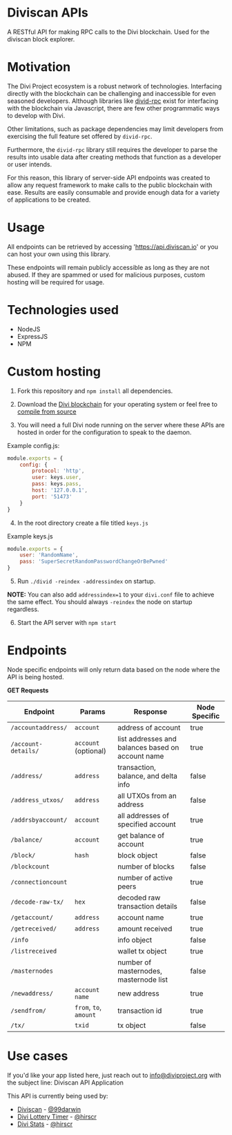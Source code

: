 # Diviscan APIs

A RESTful API for making RPC calls to the Divi blockchain. Used for the diviscan block explorer.

# Motivation

The Divi Project ecosystem is a robust network of technologies. Interfacing directly with the blockchain can be challenging and inaccessible for even seasoned developers. Although libraries like [divid-rpc](https://github.com/Divicoin/divid-rpc) exist for interfacing with the blockchain via Javascript, there are few other programmatic ways to develop with Divi.

Other limitations, such as package dependencies may limit developers from exercising the full feature set offered by `divid-rpc`. 

Furthermore, the `divid-rpc` library still requires the developer to parse the results into usable data after creating methods that function as a developer or user intends.

For this reason, this library of server-side API endpoints was created to allow any request framework to make calls to the public blockchain with ease. Results are easily consumable and provide enough data for a variety of applications to be created. 

# Usage

All endpoints can be retrieved by accessing 'https://api.diviscan.io' or you can host your own using this library.

These endpoints will remain publicly accessible as long as they are not abused. If they are spammed or used for malicious purposes, custom hosting will be required for usage.

# Technologies used

* NodeJS
* ExpressJS
* NPM

# Custom hosting

1. Fork this repository and `npm install` all dependencies.

2. Download the [Divi blockchain](https://github.com/Divicoin/Divi/releases/tag/1.0.3-CLI) for your operating system or feel free to [compile from source](https://github.com/divicoin/divi)

3. You will need a full Divi node running on the server where these APIs are hosted in order for the configuration to speak to the daemon.

Example config.js:
```javascript
module.exports = {
    config: {
        protocol: 'http',
        user: keys.user, 
        pass: keys.pass,
        host: '127.0.0.1',
        port: '51473'
    }
}
```
4. In the root directory create a file titled `keys.js`

Example keys.js
```javascript
module.exports = {
    user: 'RandomName',
    pass: 'SuperSecretRandomPasswordChangeOrBePwned'
}
```

5. Run `./divid -reindex -addressindex` on startup. 

**NOTE:** You can also add `addressindex=1` to your `divi.conf` file to achieve the same effect. You should always `-reindex` the node on startup regardless.

6. Start the API server with `npm start`

# Endpoints

Node specific endpoints will only return data based on the node where the API is being hosted. 

**GET Requests**

| Endpoint              | Params                    | Response                                          | Node Specific     |  
| --------              | ------                    | --------                          	            | --------          |
| `/accountaddress/`    | `account`                 | address of account                	            | true              |
| `/account-details/`   | `account` (optional)      | list addresses and balances based on account name | true              |
| `/address/`		    | `address`					| transaction, balance, and delta info	            | false             |
| `/address_utxos/`     | `address`                 | all UTXOs from an address	                        | false             |
| `/addrsbyaccount/`    | `account`                 | all addresses of specified account	            | true              |
| `/balance/`           | `account`                 | get balance of account            	            | true              |
| `/block/`             | `hash`                    | block object                      	            | false             |
| `/blockcount`         |                           | number of blocks                  	            | false             |
| `/connectioncount`    |                           | number of active peers            	            | true              |
| `/decode-raw-tx/`     | `hex`                     | decoded raw transaction details                   | false             |
| `/getaccount/`        | `address`                 | account name                      	            | true              |
| `/getreceived/`       | `address`                 | amount received                   	            | true              |
| `/info`               |                           | info object                       	            | false             |
| `/listreceived`       |                           | wallet tx object                  	            | true              |
| `/masternodes`	    | 							| number of masternodes, masternode list            | false             |
| `/newaddress/`        | `account name`            | new address                       	            | true              |
| `/sendfrom/`          | `from`, `to`, `amount`    | transaction id   						            | true              |
| `/tx/`                | `txid`                    | tx object                         	            | false             |


# Use cases

If you'd like your app listed here, just reach out to info@diviproject.org with the subject line: Diviscan API Application

This API is currently being used by:

* [Diviscan](https://diviscan.io) - [@99darwin](https://github.com/99darwin)
* [Divi Lottery Timer](https://oriz.bubbleapps.io/) - [@hirscr](https://github.com/Hirscr)
* [Divi Stats](https://slater.bubbleapps.io/) - [@hirscr](https://github.com/Hirscr)